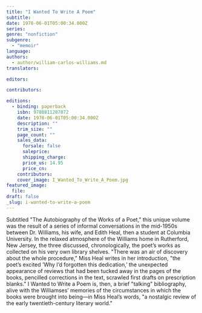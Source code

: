 ```yaml
---
title: "I Wanted To Write A Poem"
subtitle:
date: 1978-06-01T05:00:34.000Z
series:
genre: "nonfiction"
subgenre:
  - "memoir"
language:
authors:
  - author/william-carlos-williams.md
translators:

editors:

contributors:

editions:
  - binding: paperback
    isbn: 9780811207072
    date: 1978-06-01T05:00:34.000Z
    description: ""
    trim_size: ""
    page_count: ""
    sales_data:
      forsale: false
      saleprice:
      shipping_charge:
      price_us: 14.95
      price_cn:
    contributors:
    cover_image: I_Wanted_To_Write_A_Poem.jpg
featured_image:
  file:
draft: false
_slug: i-wanted-to-write-a-poem
---
```


Subtitled "The Autobiography of the Works of a Poet," this unique volume was the result of a series of informal conversations in the mid-1950s between Dr. Williams, his wife, and Edith Heal, then a student at Columbia University. In the relaxed atmosphere of the Williams home in Rutherford, New Jersey, the three discussed, chronologically, the poet’s works as collected on his very own library shelves. "There was an air of discovery about the whole procedure," Miss Heal writes in her introduction, "the poet’s excited ’Why I’d forgotten this dedication,’ the unexpected appearance of reviews that had been tucked away in the pages of the books, pencilled corrections in the text, scrawled first drafts on prescription blanks." I Wanted to Write a Poem is, then, a brief "talking" bibliography, alive with the Williamses’ memories of the circumstances in which the books were brought into being––in Miss Heal’s words, "a nostalgic review of the early twentieth-century literary world."

